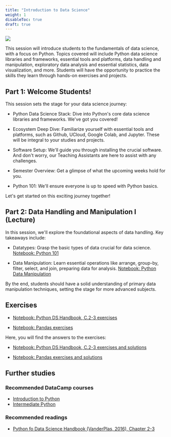```yaml
---
title: "Introduction to Data Science"
weight: 1
disableToc: true
draft: true
---
```


![](/ds22/images/corgi_color1.png)

This session will introduce students to the fundamentals of data science, with a focus on Python. Topics covered will include Python data science libraries and frameworks, essential tools and platforms, data handling and manipulation, exploratory data analysis and essential statistics, data visualization, and more. Students will have the opportunity to practice the skills they learn through hands-on exercises and projects.

## Part 1: Welcome Students!

This session sets the stage for your data science journey:

* Python Data Science Stack: Dive into Python's core data science libraries and frameworks. We've got you covered!

* Ecosystem Deep Dive: Familiarize yourself with essential tools and platforms, such as Github, UCloud, Google Colab, and Jupyter. These will be integral to your studies and projects.

* Software Setup: We'll guide you through installing the crucial software. And don't worry, our Teaching Assistants are here to assist with any challenges.

* Semester Overview: Get a glimpse of what the upcoming weeks hold for you.

* Python 101: We'll ensure everyone is up to speed with Python basics.

Let's get started on this exciting journey together!

## Part 2: Data Handling and Manipulation I (Lecture)

In this session, we'll explore the foundational aspects of data handling. Key takeaways include:

* Datatypes: Grasp the basic types of data crucial for data science.
[Notebook: Python 101](https://colab.research.google.com/github/aaubs/ds-master/blob/main/courses/ds4b-m1-1-intro/notebooks/s1-data.ipynb)

* Data Manipulation: Learn essential operations like arrange, group-by, filter, select, and join, preparing data for analysis.
[Notebook: Python Data Manipulation](https://colab.research.google.com/github/aaubs/ds-master/blob/main/courses/ds4b-m1-1-intro/notebooks/s1-manipilation.ipynb)

By the end, students should have a solid understanding of primary data manipulation techniques, setting the stage for more advanced subjects.

## Exercises

* [Notebook: Python DS Handbook, C.2-3 exercises](https://colab.research.google.com/github/aaubs/ds-master/blob/main/courses/ds4b-m1-1-intro/notebooks/s1-dshb-ex.ipynb)

* [Notebook: Pandas exercises](https://colab.research.google.com/github/aaubs/ds-master/blob/main/notebooks/M1-pandas-exercises.ipynb)

Here, you will find the answers to the exercises:

* [Notebook: Python DS Handbook, C.2-3 exercises and solutions](https://colab.research.google.com/github/aaubs/ds-master/blob/main/notebooks/M1-solutions-chapters-2-3.ipynb)

* [Notebook: Pandas exercises and solutions](https://colab.research.google.com/github/aaubs/ds-master/blob/main/notebooks/M1-pandas-exercises-solutions.ipynb)

<!---
* [Python DS Handbook, C.2-3 answers](https://colab.research.google.com/github/aaubs/ds-master/blob/main/courses/ds4b-m1-1-intro/notebooks/s1-dshb-answers.ipynb)
--->

## Further studies

### Recommended DataCamp courses
* [Introduction to Python](https://app.datacamp.com/learn/courses/intro-to-python-for-data-science)
* [Intermediate Python](https://app.datacamp.com/learn/courses/intermediate-python)

### Recommended readings
* [Python fo Data Science Handbook (VanderPlas, 2016), Chapter 2-3](https://jakevdp.github.io/PythonDataScienceHandbook/)









